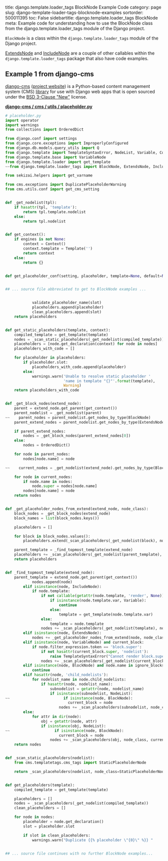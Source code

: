 title: django.template.loader_tags BlockNode Example Code
category: page
slug: django-template-loader-tags-blocknode-examples
sortorder: 500011395
toc: False
sidebartitle: django.template.loader_tags BlockNode
meta: Example code for understanding how to use the BlockNode class from the django.template.loader_tags module of the Django project.


`BlockNode` is a class within the `django.template.loader_tags` module of the Django project.

<a href="/django-template-loader-tags-extendsnode-examples.html">ExtendsNode</a>
and
<a href="/django-template-loader-tags-includenode-examples.html">IncludeNode</a>
are a couple of other callables within the `django.template.loader_tags` package that also have code examples.

## Example 1 from django-cms
[django-cms](https://github.com/divio/django-cms)
([project website](https://www.django-cms.org/en/)) is a Python-based
content management system (CMS) [library](https://pypi.org/project/django-cms/)
for use with Django web apps that is open sourced under the
[BSD 3-Clause "New"](https://github.com/divio/django-cms/blob/develop/LICENSE)
license.

[**django-cms / cms / utils / placeholder.py**](https://github.com/divio/django-cms/blob/develop/cms/utils/placeholder.py)

```python
# placeholder.py
import operator
import warnings
from collections import OrderedDict

from django.conf import settings
from django.core.exceptions import ImproperlyConfigured
from django.db.models.query_utils import Q
from django.template import TemplateSyntaxError, NodeList, Variable, Context, Template, engines
from django.template.base import VariableNode
from django.template.loader import get_template
~~from django.template.loader_tags import BlockNode, ExtendsNode, IncludeNode

from sekizai.helpers import get_varname

from cms.exceptions import DuplicatePlaceholderWarning
from cms.utils.conf import get_cms_setting


def _get_nodelist(tpl):
    if hasattr(tpl, 'template'):
        return tpl.template.nodelist
    else:
        return tpl.nodelist


def get_context():
    if engines is not None:
        context = Context()
        context.template = Template('')
        return context
    else:
        return {}


def get_placeholder_conf(setting, placeholder, template=None, default=None):


## ... source file abbreviated to get to BlockNode examples ...


            validate_placeholder_name(slot)
            placeholders.append(placeholder)
            clean_placeholders.append(slot)
    return placeholders


def get_static_placeholders(template, context):
    compiled_template = get_template(template)
    nodes = _scan_static_placeholders(_get_nodelist(compiled_template))
    placeholders = [node.get_declaration(context) for node in nodes]
    placeholders_with_code = []

    for placeholder in placeholders:
        if placeholder.slot:
            placeholders_with_code.append(placeholder)
        else:
            warnings.warn('Unable to resolve static placeholder '
                          'name in template "{}"'.format(template),
                          Warning)
    return placeholders_with_code


def _get_block_nodes(extend_node):
    parent = extend_node.get_parent(get_context())
    parent_nodelist = _get_nodelist(parent)
~~    parent_nodes = parent_nodelist.get_nodes_by_type(BlockNode)
    parent_extend_nodes = parent_nodelist.get_nodes_by_type(ExtendsNode)

    if parent_extend_nodes:
        nodes = _get_block_nodes(parent_extend_nodes[0])
    else:
        nodes = OrderedDict()

    for node in parent_nodes:
        nodes[node.name] = node

~~    current_nodes = _get_nodelist(extend_node).get_nodes_by_type(BlockNode)

    for node in current_nodes:
        if node.name in nodes:
            node.super = nodes[node.name]
        nodes[node.name] = node
    return nodes


def _get_placeholder_nodes_from_extend(extend_node, node_class):
    block_nodes = _get_block_nodes(extend_node)
    block_names = list(block_nodes.keys())

    placeholders = []

    for block in block_nodes.values():
        placeholders.extend(_scan_placeholders(_get_nodelist(block), node_class, block, block_names))

    parent_template = _find_topmost_template(extend_node)
    placeholders += _scan_placeholders(_get_nodelist(parent_template), node_class, None, block_names)
    return placeholders


def _find_topmost_template(extend_node):
    parent_template = extend_node.get_parent(get_context())
            nodes.append(node)
        elif isinstance(node, IncludeNode):
            if node.template:
                if not callable(getattr(node.template, 'render', None)):
                    if isinstance(node.template.var, Variable):
                        continue
                    else:
                        template = get_template(node.template.var)
                else:
                    template = node.template
                nodes += _scan_placeholders(_get_nodelist(template), node_class, current_block)
        elif isinstance(node, ExtendsNode):
            nodes += _get_placeholder_nodes_from_extend(node, node_class)
        elif isinstance(node, VariableNode) and current_block:
            if node.filter_expression.token == 'block.super':
                if not hasattr(current_block.super, 'nodelist'):
                    raise TemplateSyntaxError("Cannot render block.super for blocks without a parent.")
                nodes += _scan_placeholders(_get_nodelist(current_block.super), node_class, current_block.super)
        elif isinstance(node, BlockNode) and node.name in ignore_blocks:
            continue
        elif hasattr(node, 'child_nodelists'):
            for nodelist_name in node.child_nodelists:
                if hasattr(node, nodelist_name):
                    subnodelist = getattr(node, nodelist_name)
                    if isinstance(subnodelist, NodeList):
~~                        if isinstance(node, BlockNode):
                            current_block = node
                        nodes += _scan_placeholders(subnodelist, node_class, current_block, ignore_blocks)
        else:
            for attr in dir(node):
                obj = getattr(node, attr)
                if isinstance(obj, NodeList):
~~                    if isinstance(node, BlockNode):
                        current_block = node
                    nodes += _scan_placeholders(obj, node_class, current_block, ignore_blocks)
    return nodes


def _scan_static_placeholders(nodelist):
    from cms.templatetags.cms_tags import StaticPlaceholderNode

    return _scan_placeholders(nodelist, node_class=StaticPlaceholderNode)


def get_placeholders(template):
    compiled_template = get_template(template)

    placeholders = []
    nodes = _scan_placeholders(_get_nodelist(compiled_template))
    clean_placeholders = []

    for node in nodes:
        placeholder = node.get_declaration()
        slot = placeholder.slot

        if slot in clean_placeholders:
            warnings.warn("Duplicate {{% placeholder \"{0}\" %}} "


## ... source file continues with no further BlockNode examples...

```

